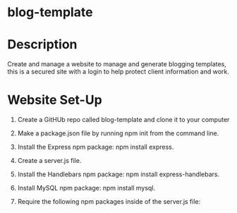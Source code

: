 # blog-template

# Description
  Create and manage a website to manage and generate blogging templates, this is a secured site with a login to help protect client information and work.
  
# Website Set-Up
  1. Create a GitHUb repo called blog-template and clone it to your computer
  
  2. Make a package.json file by running npm init from the command line.
  
  3. Install the Express npm package: npm install express.

  4. Create a server.js file.

  5. Install the Handlebars npm package: npm install express-handlebars.

  6. Install MySQL npm package: npm install mysql.

  7. Require the following npm packages inside of the server.js file:

